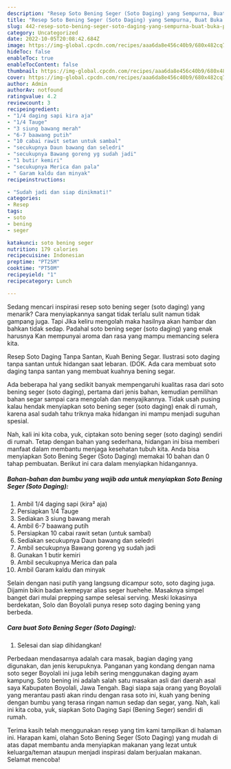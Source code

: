 ```yaml
---
description: "Resep Soto Bening Seger (Soto Daging) yang Sempurna, Buat Buka Puasa Lezat"
title: "Resep Soto Bening Seger (Soto Daging) yang Sempurna, Buat Buka Puasa Lezat"
slug: 442-resep-soto-bening-seger-soto-daging-yang-sempurna-buat-buka-puasa-lezat
category: Uncategorized
date: 2022-10-05T20:08:42.684Z
image: https://img-global.cpcdn.com/recipes/aaa6da8e456c40b9/680x482cq70/soto-bening-seger-soto-daging-foto-resep-utama.jpg
hideToc: false
enableToc: true
enableTocContent: false
thumbnail: https://img-global.cpcdn.com/recipes/aaa6da8e456c40b9/680x482cq70/soto-bening-seger-soto-daging-foto-resep-utama.jpg
cover: https://img-global.cpcdn.com/recipes/aaa6da8e456c40b9/680x482cq70/soto-bening-seger-soto-daging-foto-resep-utama.jpg
author: Admin
authorAv: notfound
ratingvalue: 4.2
reviewcount: 3
recipeingredient:
- "1/4 daging sapi kira aja"
- "1/4 Tauge"
- "3 siung bawang merah"
- "6-7 baawang putih"
- "10 cabai rawit setan untuk sambal"
- "secukupnya Daun bawang dan seledri"
- "secukupnya Bawang goreng yg sudah jadi"
- "1 butir kemiri"
- "secukupnya Merica dan pala"
- " Garam kaldu dan minyak"
recipeinstructions:

- "Sudah jadi dan siap dinikmati!"
categories:
- Resep
tags:
- soto
- bening
- seger

katakunci: soto bening seger 
nutrition: 179 calories
recipecuisine: Indonesian
preptime: "PT25M"
cooktime: "PT50M"
recipeyield: "1"
recipecategory: Lunch

---
```



Sedang mencari inspirasi resep soto bening seger (soto daging) yang menarik? Cara menyiapkannya sangat tidak terlalu sulit namun tidak gampang juga. Tapi Jika keliru mengolah maka hasilnya akan hambar dan bahkan tidak sedap. Padahal soto bening seger (soto daging) yang enak harusnya Kan mempunyai aroma dan rasa yang mampu memancing selera kita.


Resep Soto Daging Tanpa Santan, Kuah Bening Segar. Ilustrasi soto daging tanpa santan untuk hidangan saat lebaran. (DOK. Ada cara membuat soto daging tanpa santan yang membuat kuahnya bening segar.

Ada beberapa hal yang sedikit banyak mempengaruhi kualitas rasa dari soto bening seger (soto daging), pertama dari jenis bahan, kemudian pemilihan bahan segar sampai cara mengolah dan menyajikannya. Tidak usah pusing kalau hendak menyiapkan soto bening seger (soto daging) enak di rumah, karena asal sudah tahu triknya maka hidangan ini mampu menjadi suguhan spesial.


Nah, kali ini kita coba, yuk, ciptakan soto bening seger (soto daging) sendiri di rumah. Tetap dengan bahan yang sederhana, hidangan ini bisa memberi manfaat dalam membantu menjaga kesehatan tubuh kita. Anda bisa menyiapkan Soto Bening Seger (Soto Daging) memakai 10 bahan dan 0 tahap pembuatan. Berikut ini cara dalam menyiapkan hidangannya.

<!--inarticleads1-->

##### Bahan-bahan dan bumbu yang wajib ada untuk menyiapkan Soto Bening Seger (Soto Daging):

1. Ambil 1/4 daging sapi (kira² aja)
1. Persiapkan 1/4 Tauge
1. Sediakan 3 siung bawang merah
1. Ambil 6-7 baawang putih
1. Persiapkan 10 cabai rawit setan (untuk sambal)
1. Sediakan secukupnya Daun bawang dan seledri
1. Ambil secukupnya Bawang goreng yg sudah jadi
1. Gunakan 1 butir kemiri
1. Ambil secukupnya Merica dan pala
1. Ambil  Garam kaldu dan minyak


Selain dengan nasi putih yang langsung dicampur soto, soto daging juga. Dijamin bikin badan kemepyar alias seger huehehe. Masaknya simpel banget dari mulai prepping sampe selesai serving. Meski lokasinya berdekatan, Solo dan Boyolali punya resep soto daging bening yang berbeda. 

<!--inarticleads2-->

##### Cara buat Soto Bening Seger (Soto Daging):


1. Selesai dan siap dihidangkan!

Perbedaan mendasarnya adalah cara masak, bagian daging yang digunakan, dan jenis kerupuknya. Panganan yang kondang dengan nama soto seger Boyolali ini juga lebih sering menggunakan daging ayam kampung. Soto bening ini adalah salah satu masakan asli dari daerah asal saya Kabupaten Boyolali, Jawa Tengah. Bagi siapa saja orang yang Boyolali yang merantau pasti akan rindu dengan rasa soto ini, kuah yang bening dengan bumbu yang terasa ringan namun sedap dan segar, yang. Nah, kali ini kita coba, yuk, siapkan Soto Daging Sapi (Bening Seger) sendiri di rumah. 

Terima kasih telah menggunakan resep yang tim kami tampilkan di halaman ini. Harapan kami, olahan Soto Bening Seger (Soto Daging) yang mudah di atas dapat membantu anda menyiapkan makanan yang lezat untuk keluarga/teman ataupun menjadi inspirasi dalam berjualan makanan. Selamat mencoba!
